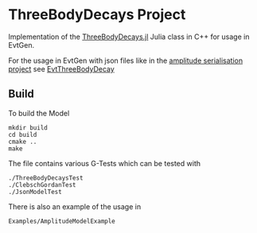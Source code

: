 # ThreeBodyDecays Project

Implementation of the [ThreeBodyDecays.jl](https://github.com/mmikhasenko/ThreeBodyDecays.jl) Julia class in C++ for usage in EvtGen.

For the usage in EvtGen with json files like in the [amplitude serialisation project](https://github.com/RUB-EP1/amplitude-serialization/tree/main) see [EvtThreeBodyDecay](https://github.com/H178561/EvtThreeBodyDecay)


## Build

To build the Model 

```
mkdir build
cd build
cmake ..
make
```

The file contains various G-Tests which can be tested with

```
./ThreeBodyDecaysTest
./ClebschGordanTest
./JsonModelTest
```

There is also an example of the usage in 

```
Examples/AmplitudeModelExample
```
